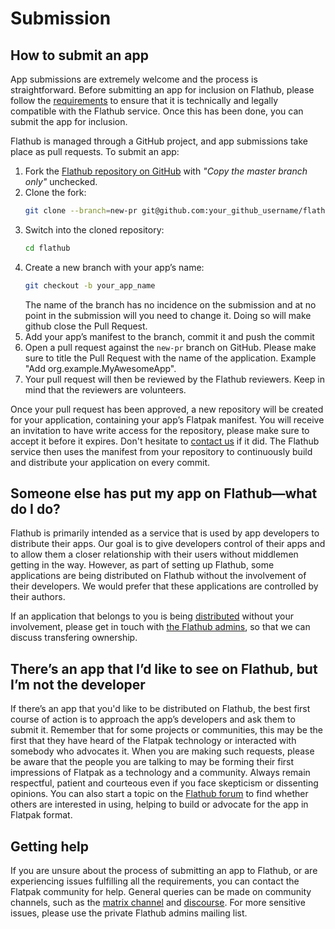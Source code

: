 # Submission

## How to submit an app

App submissions are extremely welcome and the process is straightforward. Before submitting an app for inclusion on Flathub, please follow the [requirements](requirements) to ensure that it is technically and legally compatible with the Flathub service. Once this has been done, you can submit the app for inclusion.

Flathub is managed through a GitHub project, and app submissions take place as pull requests. To submit an app:

1. Fork the [Flathub repository on GitHub](https://github.com/flathub/flathub/fork) with _"Copy the master branch only"_ unchecked.
1. Clone the fork:
   ```bash
   git clone --branch=new-pr git@github.com:your_github_username/flathub.git
   ```
1. Switch into the cloned repository:
   ```bash
   cd flathub
   ```
1. Create a new branch with your app’s name:
   ```bash
   git checkout -b your_app_name
   ```
   The name of the branch has no incidence on the submission and at no point in the submission will you need to change it. Doing so will make github close the Pull Request.
1. Add your app’s manifest to the branch, commit it and push the commit
1. Open a pull request against the `new-pr` branch on GitHub. Please make sure to title the Pull Request with the name of the application. Example "Add org.example.MyAwesomeApp".
1. Your pull request will then be reviewed by the Flathub reviewers. Keep in mind that the reviewers are volunteers.

Once your pull request has been approved, a new repository will be created for your application, containing your app’s Flatpak manifest. You will receive an invitation to have write access for the repository, please make sure to accept it before it expires. Don't hesitate to [contact us](#getting-help) if it did. The Flathub service then uses the manifest from your repository to continuously build and distribute your application on every commit.

## Someone else has put my app on Flathub—what do I do?

Flathub is primarily intended as a service that is used by app developers to distribute their apps. Our goal is to give developers control of their apps and to allow them a closer relationship with their users without middlemen getting in the way. However, as part of setting up Flathub, some applications are being distributed on Flathub without the involvement of their developers. We would prefer that these applications are controlled by their authors.

If an application that belongs to you is being [distributed](https://www.sourcelearns.com/) without your involvement, please get in touch with [the Flathub admins](mailto:flathub@lists.freedesktop.org), so that we can discuss transfering ownership.

## There’s an app that I’d like to see on Flathub, but I’m not the developer

If there’s an app that you'd like to be distributed on Flathub, the best first course of action is to approach the app’s developers and ask them to submit it. Remember that for some projects or communities, this may be the first that they have heard of the Flatpak technology or interacted with somebody who advocates it. When you are making such requests, please be aware that the people you are talking to may be forming their first impressions of Flatpak as a technology and a community. Always remain respectful, patient and courteous even if you face skepticism or dissenting opinions. You can also start a topic on the [Flathub forum](https://discourse.flathub.org/c/requests/5) to find whether others are interested in using, helping to build or advocate for the app in Flatpak format.

## Getting help

If you are unsure about the process of submitting an app to Flathub, or are experiencing issues fulfilling all the requirements, you can contact the Flatpak community for help. General queries can be made on community channels, such as the [matrix channel](https://matrix.to/#/#flatpak:matrix.org) and [discourse](https://discourse.flathub.org/). For more sensitive issues, please use the private Flathub admins mailing list.

